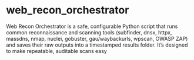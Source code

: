 # web_recon_orchestrator
Web Recon Orchestrator is a safe, configurable Python script that runs common reconnaissance and scanning tools (subfinder, dnsx, httpx, massdns, nmap, nuclei, gobuster, gau/waybackurls, wpscan, OWASP ZAP) and saves their raw outputs into a timestamped results folder. It’s designed to make repeatable, auditable scans easy
